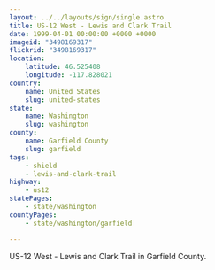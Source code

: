 ```yaml
---
layout: ../../layouts/sign/single.astro
title: US-12 West - Lewis and Clark Trail
date: 1999-04-01 00:00:00 +0000 +0000
imageid: "3498169317"
flickrid: "3498169317"
location:
    latitude: 46.525408
    longitude: -117.828021
country:
    name: United States
    slug: united-states
state:
    name: Washington
    slug: washington
county:
    name: Garfield County
    slug: garfield
tags:
    - shield
    - lewis-and-clark-trail
highway:
    - us12
statePages:
    - state/washington
countyPages:
    - state/washington/garfield

---
```

US-12 West - Lewis and Clark Trail in Garfield County.
